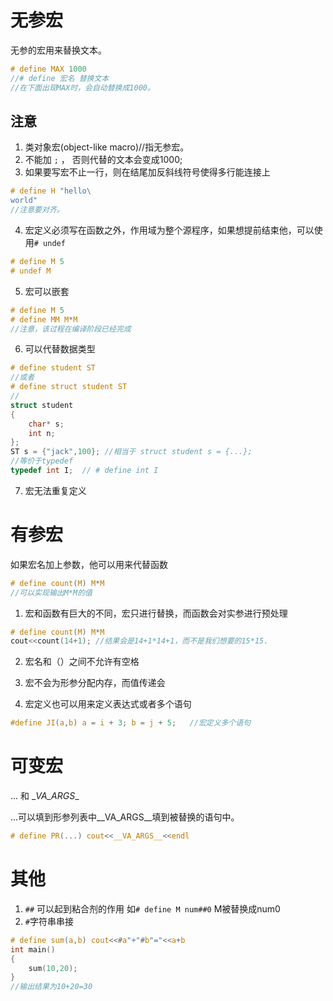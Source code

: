 # 无参宏

无参的宏用来替换文本。

```C
# define MAX 1000
//# define 宏名 替换文本
//在下面出现MAX时，会自动替换成1000。
```

## 注意

1. 类对象宏(object-like macro)//指无参宏。
2. 不能加 `;` ， 否则代替的文本会变成1000;
3. 如果要写宏不止一行，则在结尾加反斜线符号使得多行能连接上

```C
# define H "hello\
world"
//注意要对齐。
```

4. 宏定义必须写在函数之外，作用域为整个源程序，如果想提前结束他，可以使用``# undef``

```c
# define M 5
# undef M
```

5. 宏可以嵌套

```c
# define M 5
# define MM M*M
//注意，该过程在编译阶段已经完成
```

6. 可以代替数据类型

```c
# define student ST
//或者
# define struct student ST
//
struct student
{
    char* s;
    int n;
};
ST s = {"jack",100}; //相当于 struct student s = {...};
//等价于typedef
typedef int I;  // # define int I
```

7. 宏无法重复定义

# 有参宏

如果宏名加上参数，他可以用来代替函数

```c
# define count(M) M*M
//可以实现输出M*M的值
```

1. 宏和函数有巨大的不同，宏只进行替换，而函数会对实参进行预处理

```c
# define count(M) M*M
cout<<count(14+1); //结果会是14+1*14+1，而不是我们想要的15*15.
```

2. 宏名和（）之间不允许有空格

3. 宏不会为形参分配内存，而值传递会
4. 宏定义也可以用来定义表达式或者多个语句

```c
#define JI(a,b) a = i + 3; b = j + 5;   //宏定义多个语句
```



# 可变宏

… 和 \__VA_ARGS__

...可以填到形参列表中\__VA_ARGS__填到被替换的语句中。

```c
# define PR(...) cout<<__VA_ARGS__<<endl
```



# 其他

1. ``##`` 可以起到粘合剂的作用 如``# define M num##0`` M被替换成num0
2. ``#``字符串串接

```c
# define sum(a,b) cout<<#a"+"#b"="<<a+b
int main()
{
	sum(10,20);
}
//输出结果为10+20=30
```

